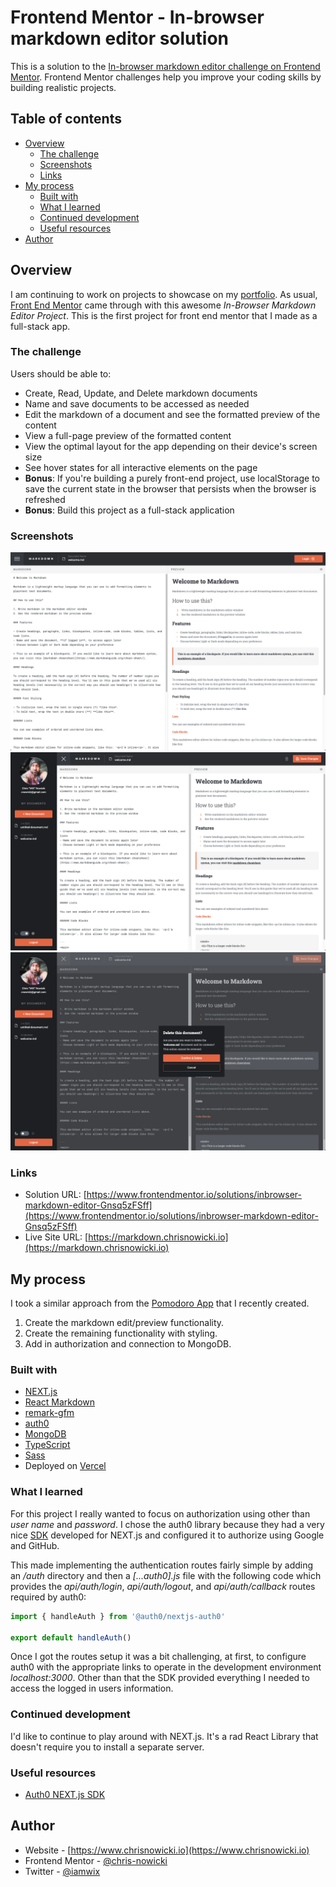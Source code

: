 # Frontend Mentor - In-browser markdown editor solution

This is a solution to the [In-browser markdown editor challenge on Frontend Mentor](https://www.frontendmentor.io/challenges/inbrowser-markdown-editor-r16TrrQX9). Frontend Mentor challenges help you improve your coding skills by building realistic projects.

## Table of contents

-   [Overview](#overview)
    -   [The challenge](#the-challenge)
    -   [Screenshots](#screenshots)
    -   [Links](#links)
-   [My process](#my-process)
    -   [Built with](#built-with)
    -   [What I learned](#what-i-learned)
    -   [Continued development](#continued-development)
    -   [Useful resources](#useful-resources)
-   [Author](#author)

## Overview

I am continuing to work on projects to showcase on my [portfolio](https://www.chrisnowicki.io). As usual, [Front End Mentor](https://frontendmentor.io) came through with this awesome _In-Browser Markdown Editor Project_. This is the first project for front end mentor that I made as a full-stack app.

### The challenge

Users should be able to:

-   Create, Read, Update, and Delete markdown documents
-   Name and save documents to be accessed as needed
-   Edit the markdown of a document and see the formatted preview of the content
-   View a full-page preview of the formatted content
-   View the optimal layout for the app depending on their device's screen size
-   See hover states for all interactive elements on the page
-   **Bonus**: If you're building a purely front-end project, use localStorage to save the current state in the browser that persists when the browser is refreshed
-   **Bonus**: Build this project as a full-stack application

### Screenshots

![](./screenshot-1.png)
![](./screenshot-2.png)
![](./screenshot-3.png)

### Links

-   Solution URL: [https://www.frontendmentor.io/solutions/inbrowser-markdown-editor-Gnsq5zFSff](https://www.frontendmentor.io/solutions/inbrowser-markdown-editor-Gnsq5zFSff)
-   Live Site URL: [https://markdown.chrisnowicki.io](https://markdown.chrisnowicki.io)

## My process

I took a similar approach from the [Pomodoro App](https://github.com/chris-nowicki/pomodoro-app) that I recently created.

1. Create the markdown edit/preview functionality.
2. Create the remaining functionality with styling.
3. Add in authorization and connection to MongoDB.

### Built with

-   [NEXT.js](https://nextjs.org/)
-   [React Markdown](https://github.com/remarkjs/react-markdown)
-   [remark-gfm](https://github.com/remarkjs/remark-gfm)
-   [auth0](https://auth0.com/)
-   [MongoDB](https://www.mongodb.com/)
-   [TypeScript](https://www.typescriptlang.org/)
-   [Sass](https://sass-lang.com/)
-   Deployed on [Vercel](https://www.vercel.com)

### What I learned

For this project I really wanted to focus on authorization using other than _user name_ and _password_. I chose the auth0 library because they had a very nice [SDK](https://auth0.com/docs/quickstart/webapp/nextjs/01-login) developed for NEXT.js and configured it to authorize using Google and GitHub.

This made implementing the authentication routes fairly simple by adding an _/auth_ directory and then a _[...auth0].js_ file with the following code which provides the _api/auth/login_, _api/auth/logout_, and _api/auth/callback_ routes required by auth0:

```javascript
import { handleAuth } from '@auth0/nextjs-auth0'

export default handleAuth()
```

Once I got the routes setup it was a bit challenging, at first, to configure auth0 with the appropriate links to operate in the development environment _localhost:3000_. Other than that the SDK provided everything I needed to access the logged in users information.

### Continued development

I'd like to continue to play around with NEXT.js. It's a rad React Library that doesn't require you to install a separate server.

### Useful resources

-   [Auth0 NEXT.js SDK](https://auth0.com/docs/quickstart/webapp/nextjs/01-log)

## Author

-   Website - [https://www.chrisnowicki.io](https://www.chrisnowicki.io)
-   Frontend Mentor - [@chris-nowicki](https://www.frontendmentor.io/profile/chris-nowicki)
-   Twitter - [@iamwix](https://www.twitter.com/iamwix)
